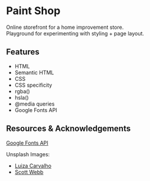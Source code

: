 # Paint Shop
Online storefront for a home improvement store. <br />
Playground for experimenting with styling + page layout.

## Features
* HTML
* Semantic HTML
* CSS
* CSS specificity
* rgba()
* hsla()
* @media queries
* Google Fonts API

## Resources & Acknowledgements
[Google Fonts API](https://fonts.google.com/)

Unsplash Images:
* [Luiza Carvalho](https://images.unsplash.com/photo-1642035282911-2eb881e58f5e?ixlib=rb-4.0.3&ixid=M3wxMjA3fDB8MHxwaG90by1wYWdlfHx8fGVufDB8fHx8fA%3D%3D&auto=format&fit=crop&w=1470&q=80)
* [Scott Webb](https://images.unsplash.com/photo-1480074568708-e7b720bb3f09?ixlib=rb-4.0.3&ixid=M3wxMjA3fDB8MHxwaG90by1wYWdlfHx8fGVufDB8fHx8fA%3D%3D&auto=format&fit=crop&w=1174&q=80)

